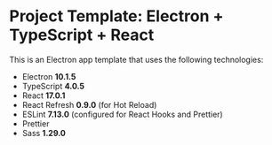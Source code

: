 # Project Template: Electron + TypeScript + React

This is an Electron app template that uses the following technologies:

- Electron **10.1.5**
- TypeScript **4.0.5**
- React **17.0.1**
- React Refresh **0.9.0** (for Hot Reload)
- ESLint **7.13.0** (configured for React Hooks and Prettier)
- Prettier
- Sass **1.29.0**